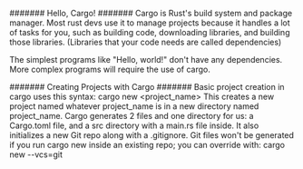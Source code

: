 ####### Hello, Cargo! #######
Cargo is Rust's build system and package manager. Most rust devs use it to manage projects 
because it handles a lot of tasks for you, such as building code, downloading libraries, and
building those libraries.
(Libraries that your code needs are called dependencies)

The simplest programs like "Hello, world!" don't have any dependencies. More complex programs
will require the use of cargo. 

####### Creating Projects with Cargo #######
Basic project creation in cargo uses this syntax:
    cargo new <project_name>
This creates a new project named whatever project_name is in a new directory named 
project_name. 
Cargo generates 2 files and one directory for us: a Cargo.toml file, and a src directory
with a main.rs file inside. 
It also initializes a new Git repo along with a .gitignore. Git files won't be generated
if you run cargo new inside an existing repo; you can override with: cargo new --vcs=git